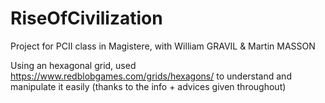 # RiseOfCivilization
Project for PCII class in Magistere, with William GRAVIL &amp; Martin MASSON

Using an hexagonal grid, used https://www.redblobgames.com/grids/hexagons/ to understand and manipulate it easily (thanks to the info + advices given throughout)
